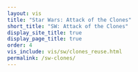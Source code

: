 ```yaml
---
layout: vis
title: "Star Wars: Attack of the Clones"
short_title: "SW: Attack of the Clones"
display_site_title: true
display_page_title: true
order: 4
vis_include: vis/sw/clones_reuse.html
permalink: /sw-clones/
---
```

